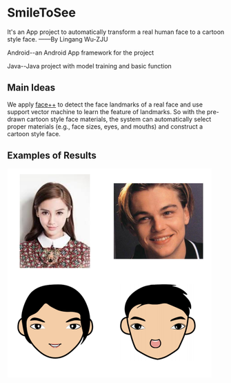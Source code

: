 # SmileToSee

It's an App project to automatically transform a real human face to a cartoon style face. ——By Lingang Wu-ZJU

Android--an Android App framework for the project

Java--Java project with model training and basic function

## Main Ideas

We apply [face++](https://www.faceplusplus.com.cn/) to detect the face landmarks of a real face and use support vector machine to learn the feature of landmarks. So with the pre-drawn cartoon style face materials, the system can automatically select proper materials (e.g., face sizes, eyes, and mouths) and construct a cartoon style face.

## Examples of Results

![image-20200702135222715](README.assets/image-20200702135222715.png)
